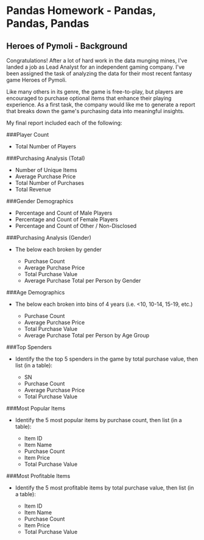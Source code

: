 # Pandas Homework - Pandas, Pandas, Pandas

## Heroes of Pymoli - Background

Congratulations! After a lot of hard work in the data munging mines, I've landed a job as Lead Analyst for an independent gaming company. I've been assigned the task of analyzing the data for their most recent fantasy game Heroes of Pymoli.

Like many others in its genre, the game is free-to-play, but players are encouraged to purchase optional items that enhance their playing experience. As a first task, the company would like me to generate a report that breaks down the game's purchasing data into meaningful insights.

My final report included each of the following:

###Player Count
* Total Number of Players

###Purchasing Analysis (Total)

* Number of Unique Items
* Average Purchase Price
* Total Number of Purchases
* Total Revenue


###Gender Demographics

* Percentage and Count of Male Players
* Percentage and Count of Female Players
* Percentage and Count of Other / Non-Disclosed


###Purchasing Analysis (Gender)

* The below each broken by gender

	* Purchase Count
	* Average Purchase Price
	* Total Purchase Value
	* Average Purchase Total per Person by Gender


###Age Demographics

* The below each broken into bins of 4 years (i.e. <10, 10-14, 15-19, etc.)

	* Purchase Count
	* Average Purchase Price
	* Total Purchase Value
	* Average Purchase Total per Person by Age Group


###Top Spenders

* Identify the the top 5 spenders in the game by total purchase value, then list (in a table):

	* SN
	* Purchase Count
	* Average Purchase Price
	* Total Purchase Value


###Most Popular Items

* Identify the 5 most popular items by purchase count, then list (in a table):
 
	* Item ID
	* Item Name
	* Purchase Count
	* Item Price
	* Total Purchase Value


###Most Profitable Items

* Identify the 5 most profitable items by total purchase value, then list (in a table):

	* Item ID
	* Item Name
	* Purchase Count
	* Item Price
	* Total Purchase Value

